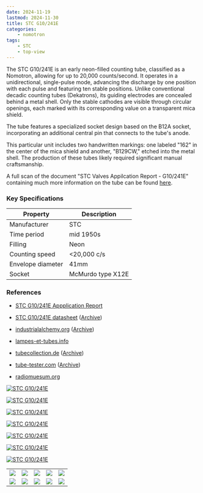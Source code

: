 ```yaml
---
date: 2024-11-19
lastmod: 2024-11-30
title: STC G10/241E
categories:
    - nomotron
tags:
    - STC
    - top-view
---
```


The STC G10/241E is an early neon-filled counting tube, classified as a Nomotron, allowing for up to 20,000 counts/second. It operates in a unidirectional, single-pulse mode, advancing the discharge by one position with each pulse and featuring ten stable positions. Unlike conventional decadic counting tubes (Dekatrons), its guiding electrodes are concealed behind a metal shell. Only the stable cathodes are visible through circular openings, each marked with its corresponding value on a transparent mica shield.

The tube features a specialized socket design based on the B12A socket, incorporating an additional central pin that connects to the tube's anode.

This particular unit includes two handwritten markings: one labeled "162" in the center of the mica shield and another, "B129CW," etched into the metal shell. The production of these tubes likely required significant manual craftsmanship.

A full scan of the document "STC Valves Appilcation Report - G10/241E" containing much more information on the tube can be found [here](http://localhost:1313/documents/g10-241e-application-report/).

### Key Specifications

| Property          | Description       |
|-------------------|-------------------|
| Manufacturer      | STC               |
| Time period       | mid 1950s         |
| Filling           | Neon              |
| Counting speed    | <20,000 c/s       |
| Envelope diameter | 41mm              |
| Socket            | McMurdo type X12E |

### References

- [STC G10/241E Appplication Report](http://localhost:1313/documents/g10-241e-application-report/)

- [STC G10/241E datasheet](https://www.industrialalchemy.org/pdf2/G10241E.pdf) ([Archive](https://web.archive.org/web/20240421194458/https://www.industrialalchemy.org/pdf2/G10241E.pdf))

- [industrialalchemy.org](https://www.industrialalchemy.org/articleview.php?item=472) ([Archive](https://web.archive.org/web/20240421194630/https://www.industrialalchemy.org/articleview.php?item=472))

- [lampes-et-tubes.info](https://lampes-et-tubes.info/cd/cd055.php?l=)

- [tubecollection.de](https://www.tubecollection.de/ura/nomotron.htm) ([Archive](https://web.archive.org/web/20240424053103/https://www.tubecollection.de/ura/nomotron.htm))

- [tube-tester.com](https://www.tube-tester.com/sites/nixie/datdekat/G10-241E/g10-241e.htm) ([Archive](https://web.archive.org/web/20240424052246/https://www.tube-tester.com/sites/nixie/datdekat/G10-241E/g10-241e.htm))

- [radiomuesum.org](https://www.radiomuseum.org/tubes/tube_g10241e.html)

[![STC G10/241E](assets/1.jpg)](assets/1.jpg)

[![STC G10/241E](assets/2.jpg)](assets/2.jpg)

[![STC G10/241E](assets/3.jpg)](assets/3.jpg)

[![STC G10/241E](assets/4.jpg)](assets/4.jpg)

[![STC G10/241E](assets/5.jpg)](assets/5.jpg)

[![STC G10/241E](assets/6.jpg)](assets/6.jpg)

[![STC G10/241E](assets/7.jpg)](assets/7.jpg)

<table>
    <tr>
        <td>
            <a href="assets/8.jpg">
                <img src="assets/8.jpg">
            </a>
        </td>
        <td>
            <a href="assets/9.jpg">
                <img src="assets/9.jpg">
            </a>
        </td>
        <td>
            <a href="assets/10.jpg">
                <img src="assets/10.jpg">
            </a>
        </td>
         <td>
            <a href="assets/11.jpg">
                <img src="assets/11.jpg">
            </a>
        </td>
        <td>
            <a href="assets/12.jpg">
                <img src="assets/12.jpg">
            </a>
        </td>
    </tr>
    <tr>
        <td>
            <a href="assets/13.jpg">
                <img src="assets/13.jpg">
            </a>
        </td>
        <td>
            <a href="assets/14.jpg">
                <img src="assets/14.jpg">
            </a>
        </td>
        <td>
            <a href="assets/15.jpg">
                <img src="assets/15.jpg">
            </a>
        </td>
         <td>
            <a href="assets/16.jpg">
                <img src="assets/16.jpg">
            </a>
        </td>
        <td>
            <a href="assets/17.jpg">
                <img src="assets/17.jpg">
            </a>
        </td>
    </tr>
</table>